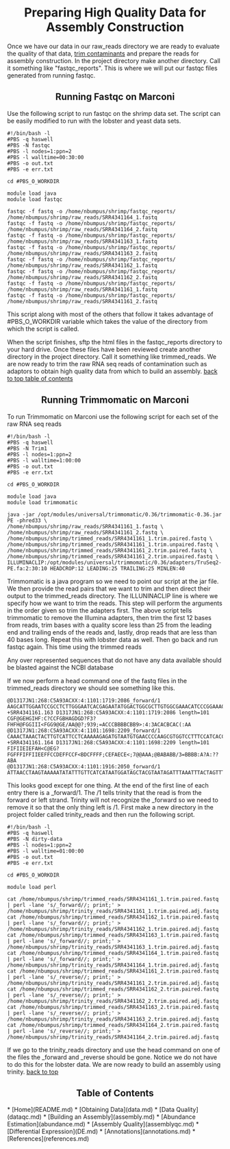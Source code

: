 <h1 align="center">Preparing<a id="top"></a> High Quality Data for Assembly Construction</h1>

<p>Once we have our data in our raw_reads directory we are ready to evaluate the quality of that data, <a href="#trim">trim contaminants</a> and prepare the reads for assembly construction.  In the project directory make another directory.  Call it something like "fastqc_reports".  This is where we will put our fastqc files generated from running fastqc.</p>

<h2 align="center">Running Fastqc on Marconi</h2>

<p>Use the following script to run fastqc on the shrimp data set.  The script can be easily modified to run with the lobster and yeast data sets.</p>

```
#!/bin/bash -l
#PBS -q haswell
#PBS -N fastqc
#PBS -l nodes=1:ppn=2
#PBS -l walltime=00:30:00
#PBS -o out.txt
#PBS -e err.txt

cd #PBS_O_WORKDIR

module load java
module load fastqc

fastqc -f fastq -o /home/nbumpus/shrimp/fastqc_reports/ /home/nbumpus/shrimp/raw_reads/SRR4341164_1.fastq
fastqc -f fastq -o /home/nbumpus/shrimp/fastqc_reports/ /home/nbumpus/shrimp/raw_reads/SRR4341164_2.fastq
fastqc -f fastq -o /home/nbumpus/shrimp/fastqc_reports/ /home/nbumpus/shrimp/raw_reads/SRR4341163_1.fastq
fastqc -f fastq -o /home/nbumpus/shrimp/fastqc_reports/ /home/nbumpus/shrimp/raw_reads/SRR4341163_2.fastq
fastqc -f fastq -o /home/nbumpus/shrimp/fastqc_reports/ /home/nbumpus/shrimp/raw_reads/SRR4341162_1.fastq
fastqc -f fastq -o /home/nbumpus/shrimp/fastqc_reports/ /home/nbumpus/shrimp/raw_reads/SRR4341162_2.fastq
fastqc -f fastq -o /home/nbumpus/shrimp/fastqc_reports/ /home/nbumpus/shrimp/raw_reads/SRR4341161_1.fastq
fastqc -f fastq -o /home/nbumpus/shrimp/fastqc_reports/ /home/nbumpus/shrimp/raw_reads/SRR4341161_2.fastq

```

<p>This script along with most of the others that follow it takes advantage of #PBS_O_WORKDIR variable which takes the value of the directory from which the script is called.</p>

<p>When the script finishes, sftp the html files in the fastqc_reports directory to your hard drive.  Once these files have been reviewed create another directory in the project directory.  Call it something like trimmed_reads.  We are now ready to trim the raw RNA seq reads of contamination such as adaptors to obtain high quality data from which to build an assembly. <a href="#top">back to top </a><a href="#contents">table of contents</a></p>

<h2 align="center">Running Trimmomatic on Marconi<a id="trim"></a></h2>

<p>To run Trimmomatic on Marconi use the following script for each set of the raw RNA seq reads</p>

```
#!/bin/bash -l
#PBS -q haswell
#PBS -N Trim1
#PBS -l nodes=1:ppn=2
#PBS -l walltime=1:00:00
#PBS -o out.txt
#PBS -e err.txt

cd #PBS_O_WORKDIR

module load java
module load trimmomatic

java -jar /opt/modules/universal/trimmomatic/0.36/trimmomatic-0.36.jar PE -phred33 \
/home/nbumpus/shrimp/raw_reads/SRR4341161_1.fastq \
/home/nbumpus/shrimp/raw_reads/SRR4341161_2.fastq \
/home/nbumpus/shrimp/trimmed_reads/SRR4341161_1.trim.paired.fastq \
/home/nbumpus/shrimp/trimmed_reads/SRR4341161_1.trim.unpaired.fastq \
/home/nbumpus/shrimp/trimmed_reads/SRR4341161_2.trim.paired.fastq \
/home/nbumpus/shrimp/trimmed_reads/SRR4341161_2.trim.unpaired.fastq \
ILLUMINACLIP:/opt/modules/universal/trimmomatic/0.36/adapters/TruSeq2-PE.fa:2:30:10 HEADCROP:12 LEADING:25 TRAILING:25 MINLEN:40

```

<p> Trimmomatic is a java program so we need to point our script at the jar file.  We then provide the read pairs that we want to trim and then direct their output to the trimmed_reads directory.  The ILLUNINACLIP line is where we specify how we want to trim the reads.  This step will perform the arguments in the order given so trim the adapters first.  The above script tells trimmomatic to remove the Illumina adapters, then trim the first 12 bases from reads, trim bases with a quality score less than 25 from the leading end and trailing ends of the reads and, lastly, drop reads that are less than 40 bases long.  Repeat this with lobster data as well. Then go back and run fastqc again. This time using the trimmed reads</p>

<p>Any over represented sequences that do not have any data available should be blasted against the NCBI database</p>

<p>If we now perform a head command one of the fastq files in the trimmed_reads directory we should see something like this.</p>

```
@D1317JN1:268:C5A93ACXX:4:1101:1719:2086_forward/1
AAGCATTGGAATCCGCCTCTTGGGAATCACGAGAATATGGACTGGCGCTTGTGGCGAAACATCCCGGAAAGCTAAGCACTGGTCATCTT
+SRR4341161.163 D1317JN1:268:C5A93ACXX:4:1101:1719:2086 length=101
CGF@GEHGIHF:C?CCFGBHAGDGD?F3?FHFH@FGGIII<FGG9@GE/AA@@?;939;=ACCCBBBBCBB9>:4:3ACACBCAC(:AA
@D1317JN1:268:C5A93ACXX:4:1101:1698:2209_forward/1
CAAACTAAACTACTTGTCATTCCTCAAAAAGAGATGTAATGTGAACCCCAAGCGTGGTCCTTTCCATCACCGATCTCCTGCCAAGATTT
+SRR4341161.164 D1317JN1:268:C5A93ACXX:4:1101:1698:2209 length=101
FIFIIEIEFAH<C@EG?FGFFFIFFIIEEFFCCDEFFCCF<BDCFFFF;CEFAECE<;7@@AAA;@BABABB/3=BBBB:A?A:??ABA
@D1317JN1:268:C5A93ACXX:4:1101:1916:2050_forward/1
ATTAACCTAAGTAAAAATATATTTGTTCATCATAATGGATAGCTACGTAATAGATTTAAATTTACTAGTTTTTTTTACTAAGAAATCTA

```

<p>This looks good except for one thing.  At the end of the first line of each entry there is a _forward/1.  The /1 tells trinity that the read is from the forward or left strand.  Trinity will not recognize the _forward so we need to remove it so that the only thing left is /1.  First make a new directory in the project folder called trinity_reads and then run the following script.</p>

```
#!/bin/bash -l
#PBS -q haswell
#PBS -N dirty-data
#PBS -l nodes=1:ppn=2
#PBS -l walltime=01:00:00
#PBS -o out.txt
#PBS -e err.txt

cd #PBS_O_WORKDIR

module load perl

cat /home/nbumpus/shrimp/trimmed_reads/SRR4341161_1.trim.paired.fastq | perl -lane 's/_forward//; print;' > /home/nbumpus/shrimp/trinity_reads/SRR4341161_1.trim.paired.adj.fastq
cat /home/nbumpus/shrimp/trimmed_reads/SRR4341162_1.trim.paired.fastq | perl -lane 's/_forward//; print;' > /home/nbumpus/shrimp/trinity_reads/SRR4341162_1.trim.paired.adj.fastq
cat /home/nbumpus/shrimp/trimmed_reads/SRR4341163_1.trim.paired.fastq | perl -lane 's/_forward//; print;' > /home/nbumpus/shrimp/trinity_reads/SRR4341163_1.trim.paired.adj.fastq
cat /home/nbumpus/shrimp/trimmed_reads/SRR4341164_1.trim.paired.fastq | perl -lane 's/_forward//; print;' > /home/nbumpus/shrimp/trinity_reads/SRR4341164_1.trim.paired.adj.fastq
cat /home/nbumpus/shrimp/trimmed_reads/SRR4341161_2.trim.paired.fastq | perl -lane 's/_reverse//; print;' > /home/nbumpus/shrimp/trinity_reads/SRR4341161_2.trim.paired.adj.fastq
cat /home/nbumpus/shrimp/trimmed_reads/SRR4341162_2.trim.paired.fastq | perl -lane 's/_reverse//; print;' > /home/nbumpus/shrimp/trinity_reads/SRR4341162_2.trim.paired.adj.fastq
cat /home/nbumpus/shrimp/trimmed_reads/SRR4341163_2.trim.paired.fastq | perl -lane 's/_reverse//; print;' > /home/nbumpus/shrimp/trinity_reads/SRR4341163_2.trim.paired.adj.fastq
cat /home/nbumpus/shrimp/trimmed_reads/SRR4341164_2.trim.paired.fastq | perl -lane 's/_reverse//; print;' > /home/nbumpus/shrimp/trinity_reads/SRR4341164_2.trim.paired.adj.fastq

```
<p>If we go to the trinity_reads directory and use the head command on one of the files the _forward and _reverse should be gone.  Notice we do not have to do this for the lobster data.  We are now ready to build an assembly using trinity. <a href="#top">back to top</a></p>


<h2 align="center">Table of Contents<a id="contents"></a></h2>
* [Home](README.md)
* [Obtaining Data](data.md)
* [Data Quality](dataqc.md)
* [Building an Assembly](assembly.md)
* [Abundance Estimation](abundance.md)
* [Assembly Quality](assemblyqc.md)
* [Differential Expression](DE.md)
* [Annotations](annotations.md)
* [References](references.md)
